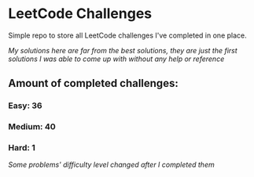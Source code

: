 
# LeetCode Challenges

Simple repo to store all LeetCode challenges I've completed in one place.

<i>My solutions here are far from the best solutions, they are just the first solutions I was able to come up with without any help or reference</i>

## Amount of completed challenges:

### Easy: 36

### Medium: 40

### Hard: 1

<i>Some problems' difficulty level changed after I completed them</i>
